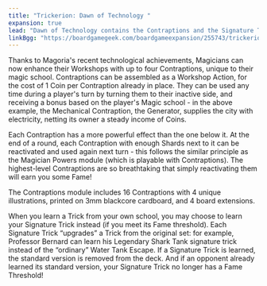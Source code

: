 ```yaml
---
title: "Trickerion: Dawn of Technology "
expansion: true
lead: "Dawn of Technology contains the Contraptions and the Signature Tricks."
linkBgg: "https://boardgamegeek.com/boardgameexpansion/255743/trickerion-dawn-technology"
---
```


Thanks to Magoria's recent technological achievements, Magicians can now enhance their Workshops with up to four Contraptions, unique to their magic school. Contraptions can be assembled as a Workshop Action, for the cost of 1 Coin per Contraption already in place. They can be used any time during a player's turn by turning them to their inactive side, and receiving a bonus based on the player's Magic school - in the above example, the Mechanical Contraption, the Generator, supplies the city with electricity, netting its owner a steady income of Coins.

Each Contraption has a more powerful effect than the one below it. At the end of a round, each Contraption with enough Shards next to it can be reactivated and used again next turn - this follows the similar principle as the Magician Powers module (which is playable with Contraptions). The highest-level Contraptions are so breathtaking that simply reactivating them will earn you some Fame!

The Contraptions module includes 16 Contraptions with 4 unique illustrations, printed on 3mm blackcore cardboard, and 4 board extensions.

When you learn a Trick from your own school, you may choose to learn your Signature Trick instead (if you meet its Fame threshold). Each Signature Trick “upgrades” a Trick from the original set: for example, Professor Bernard can learn his Legendary Shark Tank signature trick instead of the “ordinary” Water Tank Escape. If a Signature Trick is learned, the standard version is removed from the deck. And if an opponent already learned its standard version, your Signature Trick no longer has a Fame Threshold!
